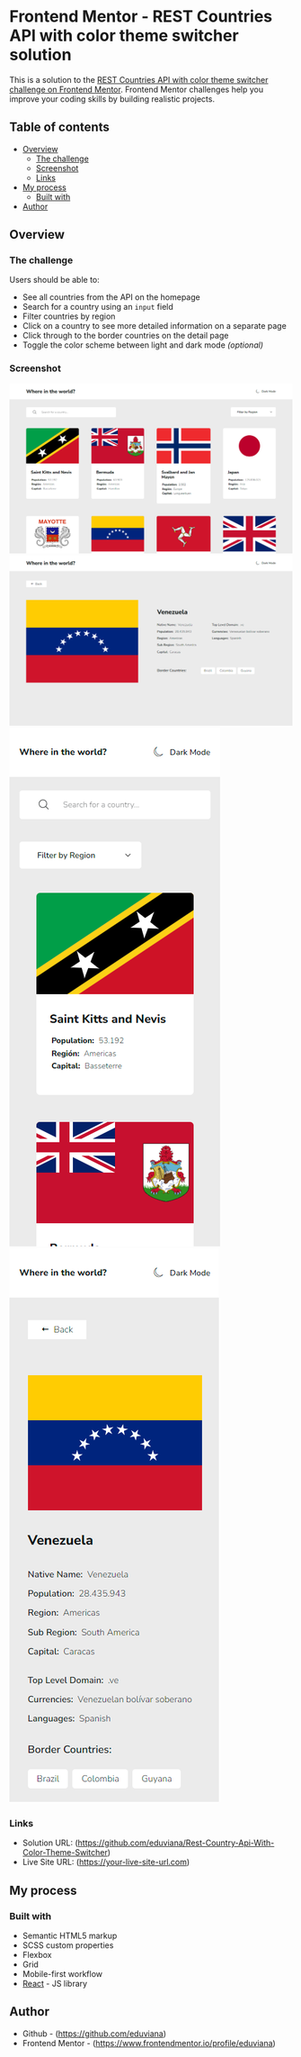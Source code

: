 # Frontend Mentor - REST Countries API with color theme switcher solution

This is a solution to the [REST Countries API with color theme switcher challenge on Frontend Mentor](https://www.frontendmentor.io/challenges/rest-countries-api-with-color-theme-switcher-5cacc469fec04111f7b848ca). Frontend Mentor challenges help you improve your coding skills by building realistic projects. 

## Table of contents

- [Overview](#overview)
  - [The challenge](#the-challenge)
  - [Screenshot](#screenshot)
  - [Links](#links)
- [My process](#my-process)
  - [Built with](#built-with)
- [Author](#author)


## Overview

### The challenge

Users should be able to:

- See all countries from the API on the homepage
- Search for a country using an `input` field
- Filter countries by region
- Click on a country to see more detailed information on a separate page
- Click through to the border countries on the detail page
- Toggle the color scheme between light and dark mode *(optional)*

### Screenshot

![](./desktop-home.png) <br />
![](./desktop-details.png) <br />
![](./mobile-home.png) ![](./mobile-details.png)




### Links

- Solution URL: (https://github.com/eduviana/Rest-Country-Api-With-Color-Theme-Switcher)
- Live Site URL: (https://your-live-site-url.com)

## My process

### Built with

- Semantic HTML5 markup
- SCSS custom properties
- Flexbox
- Grid
- Mobile-first workflow
- [React](https://reactjs.org/) - JS library


## Author

- Github - (https://github.com/eduviana)
- Frontend Mentor - (https://www.frontendmentor.io/profile/eduviana)

